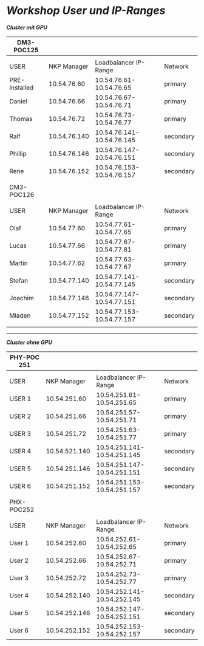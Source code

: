 
# ***Workshop User und IP-Ranges***


***Cluster mit GPU***


| DM3-POC125    |              |                           |           |
| ------------- | ------------ | ------------------------- | --------- |
|               |              |                           |           |
| USER          | NKP Manager  | Loadbalancer IP-Range     | Network   |
| PRE-Installed | 10.54.76.60  | 10.54.76.61-10.54.76.65   | primary   |
| Daniel        | 10.54.76.66  | 10.54.76.67-10.54.76.71   | primary   |
| Thomas        | 10.54.76.72  | 10.54.76.73-10.54.76.77    | primary   |
| Ralf          | 10.54.76.140 | 10.54.76.141-10.54.76.145 | secondary |
| Phillip       | 10.54.76.146 | 10.54.76.147-10.54.76.151 | secondary |
| Rene          | 10.54.76.152 | 10.54.76.153-10.54.76.157 | secondary |
|               |              |                           |           |
| DM3-POC126    |              |                           |           |
|               |              |                           |           |
| USER          | NKP Manager  | Loadbalancer IP-Range     | Network   |
| Olaf          | 10.54.77.60  | 10.54.77.61-10.54.77.65   | primary   |
| Lucas         | 10.54.77.66  | 10.54.77.67-10.54.77.81   | primary   |
| Martin        | 10.54.77.62  | 10.54.77.63-10.54.77.67   | primary   |
| Stefan        | 10.54.77.140 | 10.54.77.141-10.54.77.145 | secondary |
| Joachim       | 10.54.77.146 | 10.54.77.147-10.54.77.151 | secondary |
| Mladen        | 10.54.77.152 | 10.54.77.153-10.54.77.157 | secondary |
|               |              |                           |           |




---

***Cluster ohne GPU***

| PHY-POC 251 |               |                             |           |
| ----------- | ------------- | --------------------------- | --------- |
|             |               |                             |           |
| USER        | NKP Manager   | Loadbalancer IP-Range       | Network   |
| USER 1      | 10.54.251.60  | 10.54.251.61-10.54.251.65   | primary   |
| USER 2      | 10.54.251.66  | 10.54.251.57-10.54.251.71   | primary   |
| USER 3      | 10.54.251.72  | 10.54.251.63-10.54.251.77   | primary   |
| USER 4      | 10.54.521.140 | 10.54.251.141-10.54.251.145 | secondary |
| USER 5      | 10.54.251.146 | 10.54.251.147-10.54.251.151 | secondary |
| USER 6      | 10.54.251.152 | 10.54.251.153-10.54.251.157 | secondary |
|             |               |                             |           |
| PHX-POC252  |               |                             |           |
|             |               |                             |           |
| USER        | NKP Manager   | Loadbalancer IP-Range       | Network   |
| User 1      | 10.54.252.60  | 10.54.252.61-10.54.252.65   | primary   |
| User 2      | 10.54.252.66  | 10.54.252.67-10.54.252.71   | primary   |
| User 3      | 10.54.252.72  | 10.54.252.73-10.54.252.77   | primary   |
| User 4      | 10.54.252.140 | 10.54.252.141-10.54.252.145 | secondary |
| User 5      | 10.54.252.146 | 10.54.252.147-10.54.252.151 | secondary |
| User 6      | 10.54.252.152 | 10.54.252.153-10.54.252.157 | secondary |
